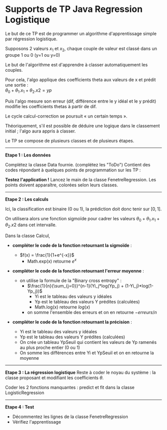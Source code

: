 # Supports de TP Java Regression Logistique



Le but de ce TP est de programmer un algorithme d'apprentissage simple par régression logistique.

Supposons 2 valeurs $x_1$ et  $x_2$, chaque couple de valeur est classé dans un groupe 1 ou 0 (y=1 ou y=0)

Le but de l'algorithme est d'apprendre à classer automatiquement les couples.


Pour cela, l'algo applique des coefficients theta aux valeurs de x et prédit une sortie :  
$\theta_0 + \theta_1.x_1 + \theta_2.x2 = yp$


Puis l'algo mesure son erreur (dif, différence entre le y idéal et le y prédit) modifie les coefficients thetas à 
partir de dif.

Le cycle calcul-correction se poursuit « un certain temps ».

Théoriquement, s'il est possible de déduire une logique dans le classement initial ; l'algo aura appris à classer.

Le TP se compose de plusieurs classes et de plusieurs étapes.



____________

**Etape 1 : Les données**

Complétez la classe Data fournie. (complétez les "ToDo")
Contient des codes répondant à quelques points de programmation sur les TP :

**Testez l'application !**
Lancez le main de la classe FenetreRegression. Les points doivent apparaître, colorées selon leurs classes.

____________

**Etape 2 : Les calculs**

Ici, la classification est binaire (0 ou 1), la prédiction doit donc tenir sur $[0,1]$.

On utilisera alors une fonction sigmoïde pour cadrer les valeurs $\theta_0 + \theta_1.x_1 + \theta_2.x2$ dans cet 
intervalle.

Dans la classe Calcul, 
- **compléter le code de la fonction retournant la sigmoïde** : 
  - $f(x) = \frac{1}{1+e^{-x}}$
    - Math.exp(x) retourne $e^x$

- **compléter le code de la fonction retournant l'erreur moyenne** : 
  - on utilise la formule de la "Binary cross entropy" : 
    - $\frac{1}{n}{\sum_{j=0}}^{n-1}(Yi_j*log(Yp_j) + (1-Yi_j)*log(1-Yp_j))$
      - Yi est le tableau des valeurs y idéales
      - Yp est le tableau des valeurs Y prédites (calculées)
      - Math.log(x) retourne $log(x)$
    - on somme l'ensemble des erreurs et on en retourne $-erreurs/n$

- **compléter le code de la fonction retournant la précision** :
  - Yi est le tableau des valeurs y idéales
  - Yp est le tableau des valeurs Y prédites (calculées)
  - On crée un tableau YpSeuil qui contient les valeurs de Yp ramenés au plus proche entier (0 ou 1)
  - On somme les différences entre Yi et YpSeuil et on en retourne la moyenne


____________

**Etape 3 : La régression logistique**
Reste à coder le noyau du système : la classe proposant et modifiant les coefficients $\theta$.

Coder les 2 fonctions manquantes : predict et fit dans la classe LogisticRegression

____________

**Etape 4 : Test**
- Décommentez les lignes de la classe FenetreRegression
- Vérifiez l'apprentissage
